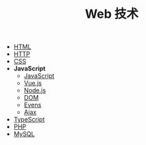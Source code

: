   <h1 align="center"><b>Web 技术</b></h1><br>

- [HTML](HTML.md.md)
- [HTTP](Computer_Networks.md)
- [CSS](CSS.md)
- **JavaScript**
  - [JavaScript](JavaScript/JavaScript.md)
  - [Vue.js](Vue.js/Vue.js.md)
  - [Node.js](Node.js/Node.js.md)
  - [DOM](JavaScript/DOM.md)
  - [Evens](JavaScript/Evens.md)
  - [Ajax](JavaScript/Ajax.md)
- [TypeScript](TypeScript.md)
- [PHP](PHP.md)
- [MySQL](../MySQL.md)
